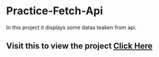 # Practice-Fetch-Api
In this project it displays some datas teaken from api.<br>

<h2>Visit this to view the project <a href="https://faizalmsdev.github.io/Practice-Fetch-Api/">Click Here</a></h2>
